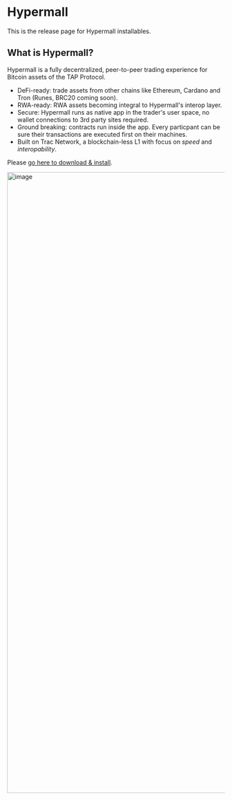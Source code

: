 # Hypermall

This is the release page for Hypermall installables.

## What is Hypermall?

Hypermall is a fully decentralized, peer-to-peer trading experience for Bitcoin assets of the TAP Protocol.

- DeFi-ready: trade assets from other chains like Ethereum, Cardano and Tron (Runes, BRC20 coming soon).
- RWA-ready: RWA assets becoming integral to Hypermall's interop layer.
- Secure: Hypermall runs as native app in the trader's user space, no wallet connections to 3rd party sites required.
- Ground breaking: contracts run inside the app. Every particpant can be sure their transactions are executed first on their machines.
- Built on Trac Network, a blockchain-less L1 with focus on _speed_ and _interopability_.

Please [go here to download & install](https://github.com/Trac-Systems/hypermall-downloads/releases/tag/0.41.29).

<img width="1438" alt="image" src="https://github.com/user-attachments/assets/d4d0b04f-7aed-45cc-a30c-d8ac02987dc2" />
